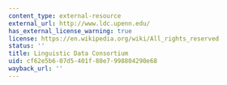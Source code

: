 ```yaml
---
content_type: external-resource
external_url: http://www.ldc.upenn.edu/
has_external_license_warning: true
license: https://en.wikipedia.org/wiki/All_rights_reserved
status: ''
title: Linguistic Data Consortium
uid: cf62e5b6-07d5-401f-80e7-998804290e68
wayback_url: ''
---
```


